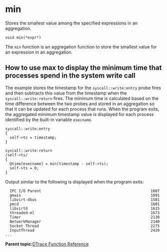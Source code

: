
# min

Stores the smallest value among the specified expressions in an aggregation.

```
void min(*expr*)
```

The `min` function is an aggregation function to store the smallest value for an expression in an aggregation.

## How to use max to display the minimum time that processes spend in the system write call

The example stores the timestamp for the `syscall::write:entry` probe fires and then subtracts this value from the timestamp when the `syscall::write:return` fires. The minimum time is calculated based on the time difference between the two probes and stored in an aggregation so that it can be updated for each process that runs. When the program exits, the aggregated minimum timestamp value is displayed for each process identified by the built-in variable `execname`.

```
syscall::write:entry
{
  self->ts = timestamp;
}

syscall::write:return
/self->ts/
{
  @time[execname] = min(timestamp - self->ts);
  self->ts = 0;
}
```

Output similar to the following is displayed when the program exits:

```
  IPC I/O Parent                                                 1087
  gmain                                                          1091
  libvirt-dbus                                                   1501
  pmcd                                                           1601
  libvirtd                                                       1615
  threaded-ml                                                    1673
  Timer                                                          2130
  NetworkManager                                                 2140
  Socket Thread                                                  2275
  InputThread                                                    2420
...
```

**Parent topic:**[DTrace Function Reference](../reference/dtrace_functions.md)

